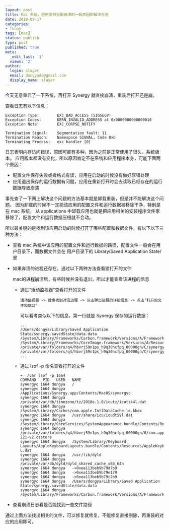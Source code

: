 ```yaml
---
layout: post
title: Mac 系统，应用突然无限崩溃的一般原因和解决方法
date: 2018-09-17
categories:
- funny
tags: [mac]
status: publish
type: post
published: true
meta:
  _edit_last: '1'
  views: '2'
author:
  login: slayer
  email: dongyado@gmail.com
  display_name: slayer
---
```


今天无意重启了一下系统，再打开 Synergy 就直接崩溃，重装后打开还是崩。

查看日志有以下信息：

```text
Exception Type:        EXC_BAD_ACCESS (SIGSEGV)
Exception Codes:       KERN_INVALID_ADDRESS at 0x0000000000000010
Exception Note:        EXC_CORPSE_NOTIFY

Termination Signal:    Segmentation fault: 11
Termination Reason:    Namespace SIGNAL, Code 0xb
Terminating Process:   exc handler [0]

```

日志表明内存访问错误，原因可能有多种，因为之前是正常使用了很久，系统版本，
应用版本都没有变化，所以原因肯定不在系统和应用程序本身，可能下面两个原因：

+ 配置文件保存失败或者格式有误，应用在启动的时候没有做好容错处理
+ 应用退出保存的运行数据有问题，应用在重新打开时会去读取已经存在的运行数据导致崩溃


事先查了一下网上解决这个问题的方法基本就是卸载重装，但是并不能解决这个问题。
因为卸载的时候不一定能该应用的配置文件和运行数据被移除干净，特别是在 mac 系统，
从 applications 中卸载应用也就是把应用相关的安装程序文件家移除了，配置文件和运行数据压根就不会动。  


所以最关键的是找到该应用启动的时候打开了哪些配置和数据文件，有以下以下三种方法：


+ 查看 mac 系统中该应用的配置文件和运行数据的路径，配置文件一般会在用户目录下，而数据文件会在
    用户目录下的 Library/Saved Application State/　里

+ 如果奔溃的进程还存在，通过以下两种方法查看锁打开的文件

    mac的进程崩溃后，有些时候并没有退出，所以才能查看该进程的信息

    - 通过“活动监视器”查看打开的文件
    
        ```text
        活动监视器 -> 搜索找到对应进程 -> 双击弹出进程的详细信息 -> 点击“打开的文件和端口”
        ```
        
        可以看考类似以下的信息，第一行就是 Synergy 保存的运行数据：
        
        ```text
        ...
        /Users/dongya/Library/Saved Application State/synergy.savedState/data.data
        /System/Library/Frameworks/Carbon.framework/Versions/A/Frameworks/HIToolbox.framework/Versions/A/Resources/Extras2.rsrc
        /System/Library/Frameworks/CoreImage.framework/Versions/A/Resources/ci_kernels.metallib
        /private/var/folders/q4/hbvrj59n1ps_h9q30hcfpq_00000gn/C/synergy/com.apple.metal/libraries.maps
        /private/var/folders/q4/hbvrj59n1ps_h9q30hcfpq_00000gn/C/synergy/com.apple.metal/libraries.data
        ...
        ```
        
    - 通过 lsof -p 命名查看打开的文件
        
        ```text
        ➜  /var lsof -p 1664
        COMMAND   PID   USER   NAME
        synergyc 1664 dongya   /
        synergyc 1664 dongya   /Applications/Synergy.app/Contents/MacOS/synergyc
        synergyc 1664 dongya   /private/var/db/timezone/tz/2018e.1.0/icutz/icutz44l.dat
        synergyc 1664 dongya   /System/Library/Caches/com.apple.IntlDataCache.le.kbdx
        synergyc 1664 dongya   /usr/share/icu/icudt59l.dat
        synergyc 1664 dongya   /System/Library/CoreServices/SystemAppearance.bundle/Contents/Resources/SystemAppearance.car
        synergyc 1664 dongya   /private/var/folders/q4/hbvrj59n1ps_h9q30hcfpq_00000gn/0/com.apple.LaunchServices-221-v2.csstore
        synergyc 1664 dongya   /System/Library/Keyboard Layouts/AppleKeyboardLayouts.bundle/Contents/Resources/AppleKeyboardLayouts-L.dat
        synergyc 1664 dongya   /usr/lib/dyld
        synergyc 1664 dongya   /private/var/db/dyld/dyld_shared_cache_x86_64h
        synergyc 1664 dongya   ->0xea113beb9b79d7b9
        synergyc 1664 dongya   ->0xea113beb9b79e179
        synergyc 1664 dongya   ->0xea113beb9b79c2b9
        synergyc 1664 dongya   /Users/dongya/Library/Saved Application State/synergy.savedState/data.data
        synergyc 1664 dongya   /System/Library/Frameworks/Carbon.framework/Versions/A/Frameworks/HIToolbox.framework/Versions/A/Resources/Extras2.rsrc

        ```
    

+ 查看崩溃日志看是否能找到一些文件路径


通过上面方法找出相关的文件，可以修复就修复，不能修复直接删除，再重装的对应的应用即可。
